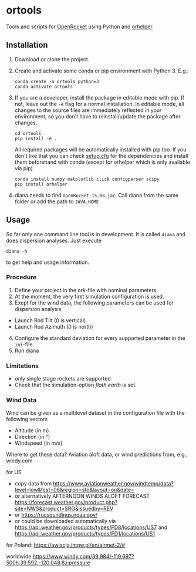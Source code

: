 # ortools

Tools and scripts for [OpenRocket](https://openrocket.info/) using Python and
[orhelper](https://pypi.org/project/orhelper/).


## Installation

1. Download or clone the project.
2. Create and activate some conda or pip environment with Python 3. E.g.:

   ```shell
   conda create -n ortools python=3
   conda activate ortools
   ```

3. If you are a developer, install the package in editable mode with pip. If not, leave out the `-e`
   flag for a normal installation. In editable mode, all changes to the source files are immediately
   reflected in your environment, so you don't have to reinstall/update the package after changes.

   ```shell
   cd ortools
   pip install -e .
   ```

   All required packages will be automatically installed with pip too. If you don't like that you
   can check [setup.cfg](setup.cfg) for the dependencies and install them beforehand with conda
   (except for orhelper which is only available via pip).

   ```shell
   conda install numpy matplotlib click configparser scipy
   pip install orhelper
   ```
   
4. diana needs to find `OpenRocket-15.03.jar`. Call diana from the same folder or add the path to `JAVA_HOME`

## Usage

So far only one command line tool is in development. It is called `diana` and does dispersion
analyses. Just execute

```shell
diana -h
```

to get help and usage information.

### Procedure
1. Define your project in the ork-file with nominal parameters.
2. At the moment, the very first simulation configuration is used. 
3. Exept for the wind data, the following parameters can be used for dispersion analysis
- Launch Rod Tilt (0 is vertical)
- Launch Rod Azimuth (0 is north)
4. Configure the standard deviation for every supported parameter in the `ini`-file. 
5. Run diana

### Limitations
- only single stage rockets are supported
- Check that the simulation-option *flath earth* is set.
	
### Wind Data
Wind can be given as a multilevel dataset in the configuration file with the following vectors
- Altitude (in m)
- Direction (in °)
- Windspeed (in m/s)

Where to get these data? Aviation aloft data, or wind predictions from, e.g., windy.com

for US
- copy data from https://www.aviationweather.gov/windtemp/data?level=low&fcst=06&region=sfo&layout=on&date=
- or alternatively AFTERNOON WINDS ALOFT FORECAST https://forecast.weather.gov/product.php?site=NWS&product=SRG&issuedby=REV
- or https://rucsoundings.noaa.gov/
- or could be downloaded automatically via
https://api.weather.gov/products/types/FD8/locations/US7 and
https://api.weather.gov/products/types/FD1/locations/US1

for Poland: https://awiacja.imgw.pl/en/airmet-2/#

worldwide
https://www.windy.com/39.984/-119.697?500h,39.592,-120.048,8,i:pressure
